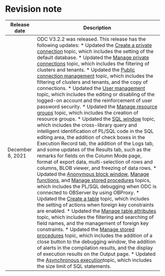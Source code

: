 Revision note 
==================================




|   Release date   |                                                                                                                                                                                                                                                                                                                                                                                                                                                                                                                                                                                                                                                                                                                                                                                                                                                                                                                                                                                                                                                                                                                                                                                                                                                                                                                                                                                                                                                                                          Description                                                                                                                                                                                                                                                                                                                                                                                                                                                                                                                                                                                                                                                                                                                                                                                                                                                                                                                                                                                                                                                                                                                                                                                                                                                                                                                                                                                                                                                                                          |
|------------------|-----------------------------------------------------------------------------------------------------------------------------------------------------------------------------------------------------------------------------------------------------------------------------------------------------------------------------------------------------------------------------------------------------------------------------------------------------------------------------------------------------------------------------------------------------------------------------------------------------------------------------------------------------------------------------------------------------------------------------------------------------------------------------------------------------------------------------------------------------------------------------------------------------------------------------------------------------------------------------------------------------------------------------------------------------------------------------------------------------------------------------------------------------------------------------------------------------------------------------------------------------------------------------------------------------------------------------------------------------------------------------------------------------------------------------------------------------------------------------------------------------------------------------------------------------------------------------------------------------------------------------------------------------------------------------------------------------------------------------------------------------------------------------------------------------------------------------------------------------------------------------------------------------------------------------------------------------------------------------------------------------------------------------------------------------------------------------------------------------------------------------------------------------------------------------------------------------------------------------------------------------------------------------------------------------------------------------------------------------------------------------------------------------------------------------------------------------------------------------------------------------------------------------------------------------------------------------------------------------------------------------------------------------------------------------------------------------------------------------------------------------------------------------------------------------------------------------------------------------------------------------------------------------------------------------------------------------------------------------------------------|
| December 8, 2021 | ODC V3.2.2 was released.  This release has the following updates: * Updated the [Create a private connection](3.web-odc-connect-database/1.web-odc-create-private-connection.md) topic, which includes the setting of the default database.   * Updated the [Manage private connections](3.web-odc-connect-database/2.web-odc-manage-connections.md) topic, which includes the filtering of clusters and tenants.   * Updated the [Public connection management](4.web-odc-public-resource-management/3.web-odc-resource-management/1.web-odc-manage-public-connection.md) topic, which includes the filtering of clusters and tenants, and the copy of connections.   * Updated the [User management](4.web-odc-public-resource-management/2.web-odc-manage-members/1.web-odc-manage-users.md) topic, which includes the editing or disabling of the logged-on account and the reinforcement of user password security.   * Updated the [Manage resource groups](4.web-odc-public-resource-management/3.web-odc-resource-management/2.web-odc-manage-resource-groups.md) topic, which includes the creation of resource groups.   * Updated the [SQL window](../6.client-odc-user-guide/4.client-odc-use-workspace/2.client-odc-sql-window.md) topic, which includes the cross-library query and intelligent identification of PL/SQL code in the SQL editing area, the addition of check boxes in the Execution Record tab, the addition of the Logs tab, and some updates of the Results tab, such as the remarks for fields on the Column Mode page, format of export data, multi-selection of rows and columns, BLOB viewer, and freezing of data rows.   * Updated the [Anonymous block window](../6.client-odc-user-guide/4.client-odc-use-workspace/3.client-odc-anonymous-block-window.md), [Manage functions](../6.client-odc-user-guide/9.client-odc-database-objects/3.client-odc-function-objects/3.client-odc-manage-functions.md), and [Manage stored procedures](../6.client-odc-user-guide/9.client-odc-database-objects/4.client-odc-stored-procedure-objects/3.client-odc-manage-stored-procedures.md) topics, which includes the PL/SQL debugging when ODC is connected to OBServer by using OBProxy.   * Updated the [Create a table](../6.client-odc-user-guide/9.client-odc-database-objects/1.client-odc-table-objects/2.client-odc-create-a-table.md) topic, which includes the setting of actions when foreign key constraints are enabled.   * Updated the [Manage table attributes](../6.client-odc-user-guide/9.client-odc-database-objects/1.client-odc-table-objects/4.client-odc-manage-table-attributes.md) topic, which includes the filtering and searching of field names, and the management of foreign key constraints.   * Updated the [Manage stored procedures](../6.client-odc-user-guide/9.client-odc-database-objects/4.client-odc-stored-procedure-objects/3.client-odc-manage-stored-procedures.md) topic, which includes the addition of a close button to the debugging window, the addition of alerts in the compilation results, and the display of execution results on the Output page.   * Updated the [Asynchronous execution](../6.client-odc-user-guide/5.client-odc-use-tools/3.client-odc-asynchronous-execution.md)topic, which includes the size limit of SQL statements.    |


